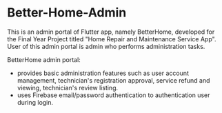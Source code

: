 # Better-Home-Admin

This is an admin portal of Flutter app, namely BetterHome, developed for the Final Year Project titled "Home Repair and Maintenance Service App". User of this admin portal is admin who performs administration tasks.

BetterHome admin portal:
- provides basic administration features such as user account management, technician's registration approval, service refund and viewing, technician's review listing.
- uses Firebase email/password authentication to authentication user during login.